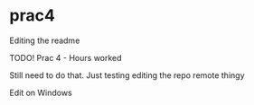 # prac4

Editing the readme

TODO!
Prac 4 - Hours worked

Still need to do that. Just testing editing the repo remote thingy

Edit on Windows
